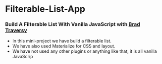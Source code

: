 # Filterable-List-App
### Build A Filterable List With Vanilla JavaScript with [Brad Traversy](https://www.youtube.com/watch?v=G1eW3Oi6uoc)

- In this mini-project we have build a filterable list.
- We have also used Materialize for CSS and layout. 
- We have not used any other plugins or anything like that, it is all vanilla JavaScrip
